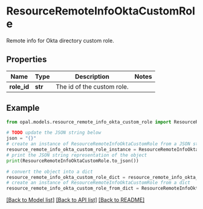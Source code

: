 # ResourceRemoteInfoOktaCustomRole

Remote info for Okta directory custom role.

## Properties

Name | Type | Description | Notes
------------ | ------------- | ------------- | -------------
**role_id** | **str** | The id of the custom role. | 

## Example

```python
from opal.models.resource_remote_info_okta_custom_role import ResourceRemoteInfoOktaCustomRole

# TODO update the JSON string below
json = "{}"
# create an instance of ResourceRemoteInfoOktaCustomRole from a JSON string
resource_remote_info_okta_custom_role_instance = ResourceRemoteInfoOktaCustomRole.from_json(json)
# print the JSON string representation of the object
print(ResourceRemoteInfoOktaCustomRole.to_json())

# convert the object into a dict
resource_remote_info_okta_custom_role_dict = resource_remote_info_okta_custom_role_instance.to_dict()
# create an instance of ResourceRemoteInfoOktaCustomRole from a dict
resource_remote_info_okta_custom_role_from_dict = ResourceRemoteInfoOktaCustomRole.from_dict(resource_remote_info_okta_custom_role_dict)
```
[[Back to Model list]](../README.md#documentation-for-models) [[Back to API list]](../README.md#documentation-for-api-endpoints) [[Back to README]](../README.md)


